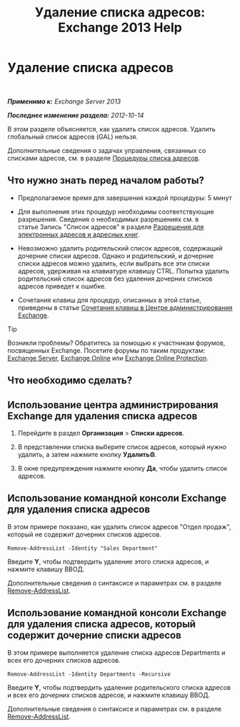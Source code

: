 ﻿---
title: 'Удаление списка адресов: Exchange 2013 Help'
TOCTitle: Удаление списка адресов
ms:assetid: 39a313f3-41d4-4c8f-af67-df2316f3687f
ms:mtpsurl: https://technet.microsoft.com/ru-ru/library/Aa997294(v=EXCHG.150)
ms:contentKeyID: 50487842
ms.date: 04/30/2018
mtps_version: v=EXCHG.150
ms.translationtype: HT
---

# Удаление списка адресов

 

_**Применимо к:** Exchange Server 2013_

_**Последнее изменение раздела:** 2012-10-14_

В этом разделе объясняется, как удалить список адресов. Удалить глобальный список адресов (GAL) нельзя.

Дополнительные сведения о задачах управления, связанных со списками адресов, см. в разделе [Процедуры списка адресов](address-list-procedures-exchange-2013-help.md).

## Что нужно знать перед началом работы?

  - Предполагаемое время для завершения каждой процедуры: 5 минут

  - Для выполнения этих процедур необходимы соответствующие разрешения. Сведения о необходимых разрешениях см. в статье Запись "Список адресов" в разделе [Разрешения для электронных адресов и адресных книг](email-address-and-address-book-permissions-exchange-2013-help.md).

  - Невозможно удалить родительский список адресов, содержащий дочерние списки адресов. Однако и родительский, и дочерние списки адресов можно удалить, если выбрать все эти списки адресов, удерживая на клавиатуре клавишу CTRL. Попытка удалить родительский список адресов без удаления дочерних списков адресов приведет к ошибке.

  - Сочетания клавиш для процедур, описанных в этой статье, приведены в статье [Сочетания клавиш в Центре администрирования Exchange](keyboard-shortcuts-in-the-exchange-admin-center-exchange-online-protection-help.md).

> [!TIP]  
> Возникли проблемы? Обратитесь за помощью к участникам форумов, посвященных Exchange. Посетите форумы по таким продуктам: <a href="https://go.microsoft.com/fwlink/p/?linkid=60612">Exchange Server</a>, <a href="https://go.microsoft.com/fwlink/p/?linkid=267542">Exchange Online</a> или <a href="https://go.microsoft.com/fwlink/p/?linkid=285351">Exchange Online Protection</a>.


## Что необходимо сделать?

## Использование центра администрирования Exchange для удаления списка адресов

1.  Перейдите в раздел **Организация** \> **Списки адресов**.

2.  В представлении списка выберите список адресов, который нужно удалить, а затем нажмите кнопку **Удалить**![Значок удаления](images/Dd979797.14f639f6-61e8-4418-bbfb-0db14de9d2f5(EXCHG.150).gif "Значок удаления").

3.  В окне предупреждения нажмите кнопку **Да**, чтобы удалить список адресов.

## Использование командной консоли Exchange для удаления списка адресов

В этом примере показано, как удалить список адресов "Отдел продаж", который не содержит дочерних списков адресов.

    Remove-AddressList -Identity "Sales Department"

Введите **Y**, чтобы подтвердить удаление этого списка адресов, и нажмите клавишу ВВОД.

Дополнительные сведения о синтаксисе и параметрах см. в разделе [Remove-AddressList](https://technet.microsoft.com/ru-ru/library/bb124342\(v=exchg.150\)).

## Использование командной консоли Exchange для удаления списка адресов, который содержит дочерние списки адресов

В этом примере выполняется удаление списка адресов Departments и всех его дочерних списков адресов.

    Remove-AddressList -Identity Departments -Recursive

Введите **Y**, чтобы подтвердить удаление родительского списка адресов и всех его дочерних списков адресов, и нажмите клавишу ВВОД.

Дополнительные сведения о синтаксисе и параметрах см. в разделе [Remove-AddressList](https://technet.microsoft.com/ru-ru/library/bb124342\(v=exchg.150\)).

